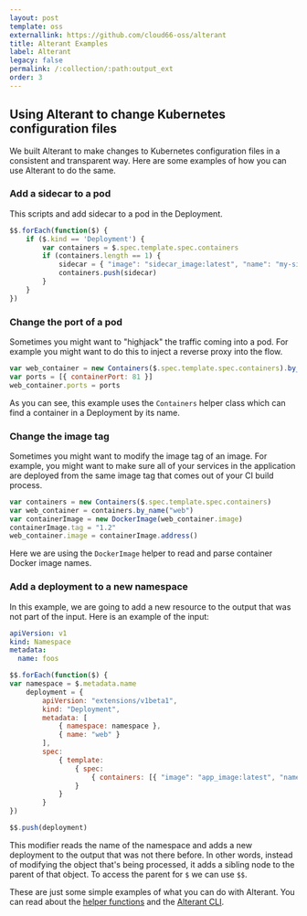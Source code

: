 ```yaml
---
layout: post
template: oss
externallink: https://github.com/cloud66-oss/alterant
title: Alterant Examples
label: Alterant
legacy: false
permalink: /:collection/:path:output_ext
order: 3
---
```


## Using Alterant to change Kubernetes configuration files

We built Alterant to make changes to Kubernetes configuration files in a consistent and transparent way. Here are some examples of how you can use Alterant to do the same.

### Add a sidecar to a pod

This scripts and add sidecar to a pod in the Deployment.

```js
$$.forEach(function($) {
	if ($.kind == 'Deployment') {
	    var containers = $.spec.template.spec.containers
	    if (containers.length == 1) {
	        sidecar = { "image": "sidecar_image:latest", "name": "my-sidecar" }
	        containers.push(sidecar)
	    }
	}
})
```

### Change the port of a pod

Sometimes you might want to "highjack" the traffic coming into a pod. For example you might want to do this to inject a reverse proxy into the flow.

```js
var web_container = new Containers($.spec.template.spec.containers).by_name("web");
var ports = [{ containerPort: 81 }]
web_container.ports = ports
```

As you can see, this example uses the `Containers` helper class which can find a container in a Deployment by its name.

### Change the image tag

Sometimes you might want to modify the image tag of an image. For example, you might want to make sure all of your services in the application are deployed from the same image tag that comes out of your CI build process.

```js
var containers = new Containers($.spec.template.spec.containers)
var web_container = containers.by_name("web")
var containerImage = new DockerImage(web_container.image)
containerImage.tag = "1.2"
web_container.image = containerImage.address()
```

Here we are using the `DockerImage` helper to read and parse container Docker image names.

### Add a deployment to a new namespace

In this example, we are going to add a new resource to the output that was not part of the input. Here is an example of the input:

```yaml
apiVersion: v1
kind: Namespace
metadata:
  name: foos
```

```js
$$.forEach(function($) {
var namespace = $.metadata.name
	deployment = {
	    apiVersion: "extensions/v1beta1",
	    kind: "Deployment",
	    metadata: [
	        { namespace: namespace },
	        { name: "web" }
	    ],
	    spec:
	        { template:
	            { spec:
	                { containers: [{ "image": "app_image:latest", "name": "my-pod" }] }
	            }
	        }
	    }
})

$$.push(deployment)
```

This modifier reads the name of the namespace and adds a new deployment to the output that was not there before. In other words, instead of modifying the object that's being processed, it adds a sibling node to the parent of that object. To access the parent for `$` we can use `$$`.

These are just some simple examples of what you can do with Alterant. You can read about the [helper functions](/alterant/helpers.html) and the [Alterant CLI](/alterant/alterant-cli.html).
